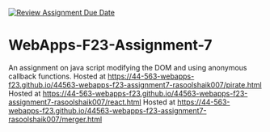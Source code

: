 [![Review Assignment Due Date](https://classroom.github.com/assets/deadline-readme-button-24ddc0f5d75046c5622901739e7c5dd533143b0c8e959d652212380cedb1ea36.svg)](https://classroom.github.com/a/Kv-XePEp)
# WebApps-F23-Assignment-7
An assignment on java script modifying the DOM and using anonymous callback functions.
Hosted at https://44-563-webapps-f23.github.io/44563-webapps-f23-assignment7-rasoolshaik007/pirate.html
Hosted at https://44-563-webapps-f23.github.io/44563-webapps-f23-assignment7-rasoolshaik007/react.html
Hosted at https://44-563-webapps-f23.github.io/44563-webapps-f23-assignment7-rasoolshaik007/merger.html
